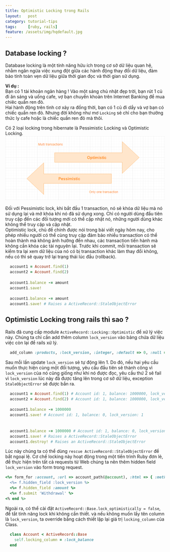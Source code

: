 ```yaml
---
title: Optimistic Locking trong Rails
layout:   post
category: tutorial-tips
tags:     [ruby, rails]
feature: /assets/img/hqdefault.jpg
---
```


## Database locking ?
Database locking là một tính năng hữu ích trong cơ sở dữ liệu quan hệ, nhằm ngăn ngừa việc xung đột giữa các hành động thay đổi dữ liệu,
đảm bảo tính toàn vẹn dữ liệu giữa thời gian đọc và thời gian sử dụng.

<!--more-->
**Ví dụ :**<br>
Bạn có 1 tài khoản ngân hàng ! Vào một sáng chủ nhật đẹp trời, bạn rút 1 củ đi ăn sáng và uống cafe, vợ bạn chuyển khoản trên Internet Banking
để mua chiêc quần ren đỏ.<br>
Hai hành động trên tình cơ xảy ra đồng thời, bạn có 1 củ đi dẩy và vợ bạn có chiếc quần ren đỏ. Nhưng đời không như mơ `Locking` sẻ chỉ
cho bạn thưởng thức ly cafe hoặc là chiếc quần ren đỏ mà thôi.<br>

Có 2 loại locking trong hibernate là Pessimistic Locking và Optimistic Locking.
![Database Locking](/assets/img/hibernate-locking.png?style=center)

Đối với Pessimistic lock, khi bắt đầu 1 transaction, nó sẽ khóa dữ liệu mà nó sử dụng lại và mở khóa khi nó đã sử dụng xong.
Chỉ có người dùng đầu tiên truy cập đến các đối tượng mới có thể cập nhật nó, những người dùng khác không thể truy cập và cập nhật.<br>
Optimistic lock, chủ đề chính được nói trong bài viết ngày hôm nay, cho phép nhiều người có thể cùng truy cập đảm bảo nhiều transaction
có thể hoàn thành mà không ảnh hưởng đến nhau, các transaction tiến hành mà không cần khóa các tài nguyên lại. Trước khi commit,
mỗi transaction sẽ kiểm tra lại xem dữ liệu của nó có bị transaction khác làm thay đổi không, nếu có thì sẽ quay trở lại trạng thái lúc đầu (rollback).

```ruby
  account1 = Account.find(1)
  account2 = Account.find(2)

  account1.balance -= amount
  account1.save!

  account1.balance -= amount
  account1.save! # Raises a ActiveRecord::StaleObjectError
```

## Optimistic Locking trong rails thì sao ?
Rails đã cung cấp module `ActiveRecord::Locking::Optimistic` để xử lý việc này. Chúng ta chỉ cần add thêm column `lock_version` vào bảng chứa
dữ liệu việc còn lại để rails xử lý.

```ruby
  add_column :products, :lock_version, :integer, :default => 0, :null => false
```
Sau mỗi lần update `lock_version` sẻ tự động lên 1. Do đó, nếu hai yêu cầu muốn thực hiện cùng một đối tượng,
yêu cầu đầu tiên sẽ thành công vì `lock_version` của nó cũng giống như khi nó được đọc, yêu cầu thứ 2 sẽ fail vì `lock_version` lúc này
đã được tăng lên trong cơ sở dữ liệu, exception `StaleObjectError` sẽ được bắn ra.


```ruby
  account1 = Account.find(1) # Account id: 1, balance: 1000000, lock_version: 0
  account2 = Account.find(2) # Account id: 1, balance: 1000000, lock_version: 0

  account1.balance -= 1000000
  account1.save! # Account id: 1, balance: 0, lock_version: 1


  account1.balance -= 1000000 # Account id: 1, balance: 0, lock_version: 0
  account1.save! # Raises a ActiveRecord::StaleObjectError
  account1.destroy! # Raises an ActiveRecord::StaleObjectError

```
Lúc này chúng ta có thể dùng `rescue ActiveRecord::StaleObjectError` để bắt ngoại lệ. Cơ chế locking này hoạt động trong một tiến trình
Ruby đơn lẻ, để thực hiện trên tất cả requests từ Web chúng ta nên thêm hidden field `lock_version` vào form trong request.

```ruby
<%= form_for :account, :url => account_path(@account), :html => { :method => :put } do |f| %>
  <%= f.hidden_field :lock_version %>
  <%= f.hidden_field :amount %>
  <%= f.submit 'Withdrawal' %>
<% end %>
```
Ngoài ra, có thể cài đặt `ActiveRecord::Base.lock_optimistically = false`, để tắt tính năng lock khi không cần thiết. và nếu không muốn
lấy tên column là `lock_version`, ta override bằng cách thiết lập lại giá trị `locking_column` của Class.
```ruby
  class Account < ActiveRecord::Base
    self.locking_column = :lock_balance
  end
```



